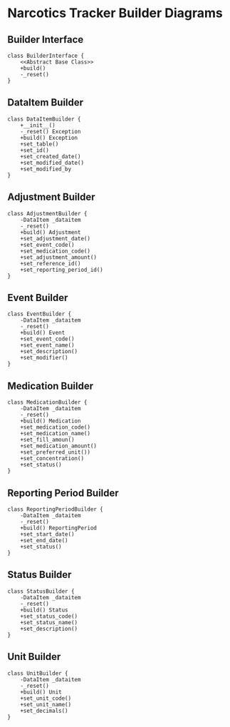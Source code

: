 # Narcotics Tracker Builder Diagrams

## Builder Interface

```mermaid
class BuilderInterface {
    <<Abstract Base Class>>
    +build()
    -_reset()
}
```

## DataItem Builder
```mermaid
class DataItemBuilder {
    +__init__()
    -_reset() Exception
    +build() Exception
    +set_table()
    +set_id()
    +set_created_date()
    +set_modified_date()
    +set_modified_by
}
```

## Adjustment Builder
```mermaid
class AdjustmentBuilder {
    -DataItem _dataitem
    -_reset()
    +build() Adjustment
    +set_adjustment_date()
    +set_event_code()
    +set_medication_code()
    +set_adjustment_amount()
    +set_reference_id()
    +set_reporting_period_id()
}
```

## Event Builder
```mermaid
class EventBuilder {
    -DataItem _dataitem
    -_reset()
    +build() Event
    +set_event_code()
    +set_event_name()
    +set_description()
    +set_modifier()
}
```

## Medication Builder
```mermaid
class MedicationBuilder {
    -DataItem _dataitem
    -_reset()
    +build() Medication
    +set_medication_code()
    +set_medication_name()
    +set_fill_amoun()
    +set_medication_amount()
    +set_preferred_unit())
    +set_concentration()
    +set_status()
}
```


## Reporting Period Builder
```mermaid
class ReportingPeriodBuilder {
    -DataItem _dataitem
    -_reset()
    +build() ReportingPeriod
    +set_start_date()
    +set_end_date()
    +set_status()
}
```

## Status Builder
```mermaid
class StatusBuilder {
    -DataItem _dataitem
    -_reset()
    +build() Status
    +set_status_code()
    +set_status_name()
    +set_description()
}
```

## Unit Builder
```mermaid
class UnitBuilder {
    -DataItem _dataitem
    -_reset()
    +build() Unit
    +set_unit_code()
    +set_unit_name()
    +set_decimals()
}
```